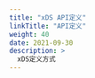 ```yaml
---
title: "xDS API定义"
linkTitle: "API定义"
weight: 40
date: 2021-09-30
description: >
  xDS定义方式
---
```


